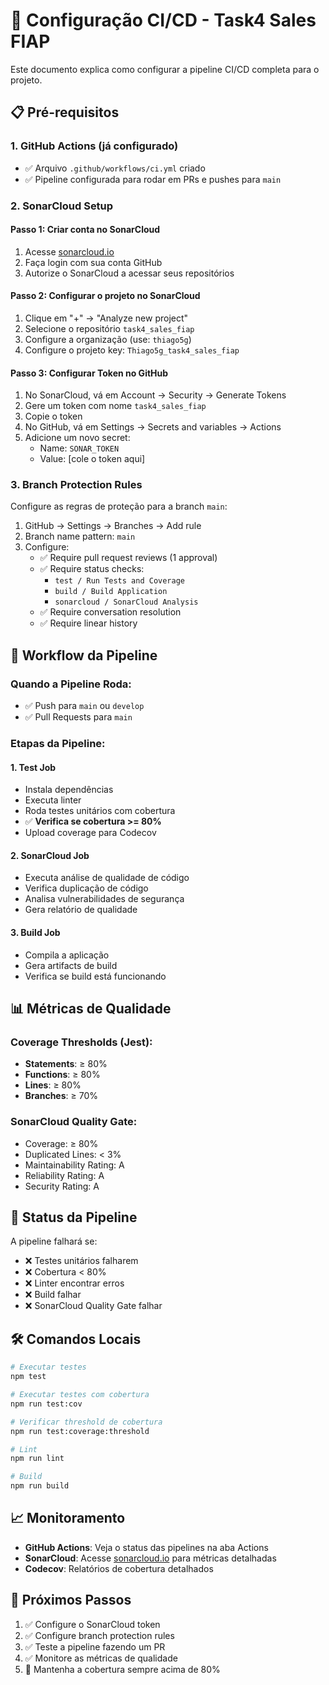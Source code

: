 # 🚀 Configuração CI/CD - Task4 Sales FIAP

Este documento explica como configurar a pipeline CI/CD completa para o projeto.

## 📋 Pré-requisitos

### 1. GitHub Actions (já configurado)
- ✅ Arquivo `.github/workflows/ci.yml` criado
- ✅ Pipeline configurada para rodar em PRs e pushes para `main`

### 2. SonarCloud Setup

#### Passo 1: Criar conta no SonarCloud
1. Acesse [sonarcloud.io](https://sonarcloud.io)
2. Faça login com sua conta GitHub
3. Autorize o SonarCloud a acessar seus repositórios

#### Passo 2: Configurar o projeto no SonarCloud
1. Clique em "+" → "Analyze new project"
2. Selecione o repositório `task4_sales_fiap`
3. Configure a organização (use: `thiago5g`)
4. Configure o projeto key: `Thiago5g_task4_sales_fiap`

#### Passo 3: Configurar Token no GitHub
1. No SonarCloud, vá em Account → Security → Generate Tokens
2. Gere um token com nome `task4_sales_fiap`
3. Copie o token
4. No GitHub, vá em Settings → Secrets and variables → Actions
5. Adicione um novo secret:
   - Name: `SONAR_TOKEN`
   - Value: [cole o token aqui]

### 3. Branch Protection Rules

Configure as regras de proteção para a branch `main`:

1. GitHub → Settings → Branches → Add rule
2. Branch name pattern: `main`
3. Configure:
   - ✅ Require pull request reviews (1 approval)
   - ✅ Require status checks:
     - `test / Run Tests and Coverage`
     - `build / Build Application`  
     - `sonarcloud / SonarCloud Analysis`
   - ✅ Require conversation resolution
   - ✅ Require linear history

## 🔄 Workflow da Pipeline

### Quando a Pipeline Roda:
- ✅ Push para `main` ou `develop`
- ✅ Pull Requests para `main`

### Etapas da Pipeline:

#### 1. **Test Job**
- Instala dependências
- Executa linter
- Roda testes unitários com cobertura
- ✅ **Verifica se cobertura >= 80%**
- Upload coverage para Codecov

#### 2. **SonarCloud Job**
- Executa análise de qualidade de código
- Verifica duplicação de código
- Analisa vulnerabilidades de segurança
- Gera relatório de qualidade

#### 3. **Build Job**
- Compila a aplicação
- Gera artifacts de build
- Verifica se build está funcionando

## 📊 Métricas de Qualidade

### Coverage Thresholds (Jest):
- **Statements**: ≥ 80%
- **Functions**: ≥ 80%
- **Lines**: ≥ 80%
- **Branches**: ≥ 70%

### SonarCloud Quality Gate:
- Coverage: ≥ 80%
- Duplicated Lines: < 3%
- Maintainability Rating: A
- Reliability Rating: A
- Security Rating: A

## 🚦 Status da Pipeline

A pipeline falhará se:
- ❌ Testes unitários falharem
- ❌ Cobertura < 80%
- ❌ Linter encontrar erros
- ❌ Build falhar
- ❌ SonarCloud Quality Gate falhar

## 🛠️ Comandos Locais

```bash
# Executar testes
npm test

# Executar testes com cobertura
npm run test:cov

# Verificar threshold de cobertura
npm run test:coverage:threshold

# Lint
npm run lint

# Build
npm run build
```

## 📈 Monitoramento

- **GitHub Actions**: Veja o status das pipelines na aba Actions
- **SonarCloud**: Acesse [sonarcloud.io](https://sonarcloud.io) para métricas detalhadas
- **Codecov**: Relatórios de cobertura detalhados

## 🎯 Próximos Passos

1. ✅ Configure o SonarCloud token
2. ✅ Configure branch protection rules
3. ✅ Teste a pipeline fazendo um PR
4. ✅ Monitore as métricas de qualidade
5. 🔄 Mantenha a cobertura sempre acima de 80%